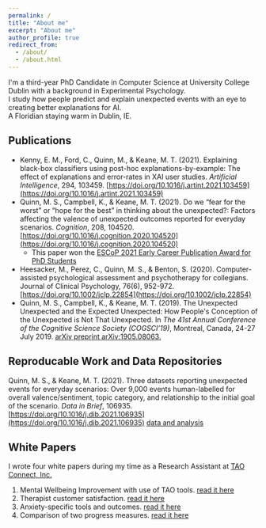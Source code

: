 ```yaml
---
permalink: /
title: "About me"
excerpt: "About me"
author_profile: true
redirect_from: 
  - /about/
  - /about.html
---
```


I'm a third-year PhD Candidate in Computer Science at University College Dublin with a background in Experimental Psychology.  
I study how people predict and explain unexpected events with an eye to creating better explanations for AI.  
A Floridian staying warm in Dublin, IE.


## Publications
* Kenny, E. M., Ford, C., Quinn, M., & Keane, M. T. (2021). Explaining black-box classifiers using post-hoc explanations-by-example: The effect of explanations and error-rates in XAI user studies. _Artificial Intelligence_, 294, 103459. [https://doi.org/10.1016/j.artint.2021.103459](https://doi.org/10.1016/j.artint.2021.103459)
* Quinn, M. S., Campbell, K., & Keane, M. T. (2021). Do we “fear for the worst” or “hope for the best” in thinking about the unexpected?: Factors affecting the valence of unexpected outcomes reported for everyday scenarios. _Cognition_, 208, 104520. [https://doi.org/10.1016/j.cognition.2020.104520](https://doi.org/10.1016/j.cognition.2020.104520)
    * This paper won the [ESCoP 2021 Early Career Publication Award for PhD Students](https://www.escop.eu/awards-en-funding/awards/early-career-publication-award)
* Heesacker, M., Perez, C., Quinn, M. S., & Benton, S. (2020). Computer‐assisted psychological assessment and psychotherapy for collegians. Journal of Clinical Psychology, 76(6), 952-972. [https://doi.org/10.1002/jclp.22854](https://doi.org/10.1002/jclp.22854)
* Quinn, M. S., Campbell, K., & Keane, M. T. (2019). The Unexpected Unexpected and the Expected Unexpected: How People's Conception of the Unexpected is Not That Unexpected. In _The 41st Annual Conference of the Cognitive Science Society (COGSCI’19)_, Montreal, Canada, 24-27 July 2019. [arXiv preprint arXiv:1905.08063.](https://arxiv.org/abs/1905.08063)


## Reproducable Work and Data Repositories
Quinn, M. S., & Keane, M. T. (2021). Three datasets reporting unexpected events for everyday scenarios: Over 9,000 events human-labelled for overall valence/sentiment, topic category, and relationship to the initial goal of the scenario. _Data in Brief_, 106935. [https://doi.org/10.1016/j.dib.2021.106935](https://doi.org/10.1016/j.dib.2021.106935) [data and analysis](https://data.mendeley.com/datasets/kkt999sn7b/1)

## White Papers
I wrote four white papers during my time as a Research Assistant at [TAO Connect, Inc.](https://www.taoconnect.org/ask-the-inventor/)
1. Mental Wellbeing Improvement with use of TAO tools. [read it here](https://www.taoconnect.org/wp-content/uploads/2018/05/TAO-RelatedImprovement-Aug16-May17.pdf)
2. Therapist customer satisfaction. [read it here](https://www.taoconnect.org/wp-content/uploads/2018/05/TherapistFeedback2017.pdf)
3. Anxiety-specific tools and outcomes. [read it here](https://www.taoconnect.org/wp-content/uploads/2018/05/AnxietyLogs-Aug2017.pdf)
4. Comparison of two progress measures. [read it here](https://www.taoconnect.org/wp-content/uploads/2018/08/WEMWBS-White-Paper.pdf)
